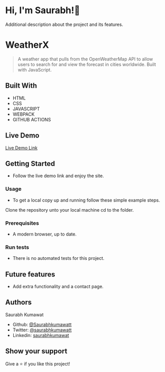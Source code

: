 
# Hi, I'm Saurabh!👋
Additional description about the project and its features.

# WeatherX

>  A weather app that pulls from the OpenWeatherMap API to allow users to search for and view the forecast in cities worldwide. Built with JavaScript.
## Built With

- HTML 
- CSS
- JAVASCRIPT
- WEBPACK
- GITHUB ACTIONS

## Live Demo

[Live Demo Link](https://saurabhkumawatt.github.io/WeatherX/)
## Getting Started
- Follow the live demo link and enjoy the site.

### Usage
- To get a local copy up and running follow these simple example steps.

Clone the repository unto your local machine cd to the folder.

### Prerequisites

- A modern browser, up to date.

### Run tests

- There is no automated tests for this project.
## Future features

- Add extra functionality and a contact page.

## Authors

Saurabh Kumawat
- Github: [@Saurabhkumawatt](https://github.com/saurabhkumawatt) 
- Twitter: [@saurabhkumawatt](https://twitter.com/saurabhkumawatt) 
- Linkedin: [saurabhkumawat](https://www.linkedin.com/in/saurabhkumawat/)
## Show your support

Give a ⭐️ if you like this project!
